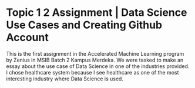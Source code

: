 # Topic 1 2 Assignment | Data Science Use Cases and Creating Github Account

This is the first assignment in the Accelerated Machine Learning program by Zenius in MSIB Batch 2 Kampus Merdeka. 
We were tasked to make an essay about the use case of Data Science in one of the industries provided. I chose healthcare system because I see healthcare as one of the most interesting industry where Data Science is used. 
